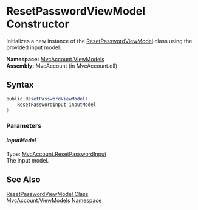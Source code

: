 ResetPasswordViewModel Constructor
==================================
Initializes a new instance of the [ResetPasswordViewModel][1] class using the provided input model.

**Namespace:** [MvcAccount.ViewModels][2]  
**Assembly:** MvcAccount (in MvcAccount.dll)

Syntax
------

```csharp
public ResetPasswordViewModel(
	ResetPasswordInput inputModel
)
```

### Parameters

#### *inputModel*
Type: [MvcAccount.ResetPasswordInput][3]  
The input model.


See Also
--------
[ResetPasswordViewModel Class][1]  
[MvcAccount.ViewModels Namespace][2]  

[1]: README.md
[2]: ../README.md
[3]: ../../MvcAccount/ResetPasswordInput/README.md